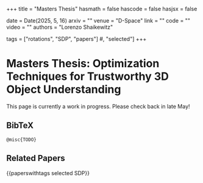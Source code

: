 +++
title = "Masters Thesis"
hasmath = false
hascode = false
hasjsx = false

date = Date(2025, 5, 16)
arxiv = ""
venue = "D-Space"
link = ""
code = ""
video = ""
authors = "Lorenzo Shaikewitz"

tags = ["rotations", "SDP", "papers"] #, "selected"]
+++

# Masters Thesis: Optimization Techniques for Trustworthy 3D Object Understanding

This page is currently a work in progress. Please check back in late May!

## BibTeX
```plaintext
@misc{TODO}
```

## Related Papers
{{paperswithtags selected SDP}}